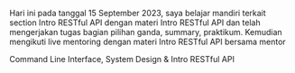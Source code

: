 Hari ini pada tanggal 15 September 2023, saya belajar mandiri terkait section Intro RESTful API dengan materi Intro RESTful API dan telah mengerjakan tugas bagian pilihan ganda, summary, praktikum.
Kemudian mengikuti live mentoring dengan materi Intro RESTful API bersama mentor

Command Line Interface, System Design & Intro RESTful API
